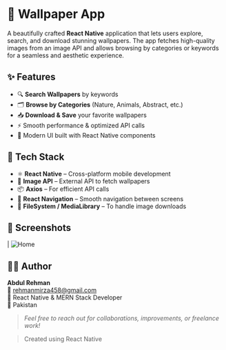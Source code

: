 # 📱 Wallpaper App

A beautifully crafted **React Native** application that lets users explore, search, and download stunning wallpapers. The app fetches high-quality images from an image API and allows browsing by categories or keywords for a seamless and aesthetic experience.

## ✨ Features

- 🔍 **Search Wallpapers** by keywords  
- 🗂️ **Browse by Categories** (Nature, Animals, Abstract, etc.)
- 📥 **Download & Save** your favorite wallpapers
- ⚡ Smooth performance & optimized API calls
- 🎨 Modern UI built with React Native components

## 🧱 Tech Stack

- ⚛️ **React Native** – Cross-platform mobile development
- 🔗 **Image API** – External API to fetch wallpapers
- 📦 **Axios** – For efficient API calls
- 🧭 **React Navigation** – Smooth navigation between screens
- 📁 **FileSystem / MediaLibrary** – To handle image downloads

## 📸 Screenshots

| ![Home](./screenshots/home.png) 


## 👨‍💻 Author

**Abdul Rehman**  
📧 rehmanmirza458@gmail.com  
💼 React Native & MERN Stack Developer  
📍 Pakistan  

> *Feel free to reach out for collaborations, improvements, or freelance work!*


> Created using React Native

